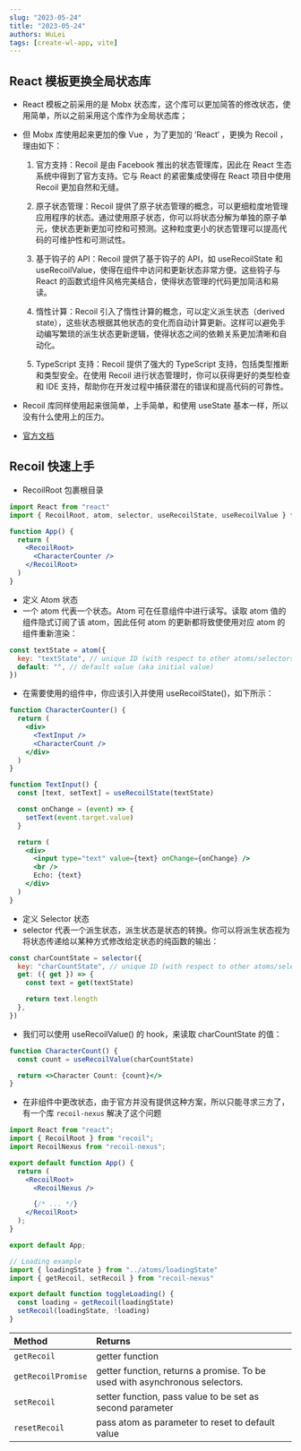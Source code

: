 ```yaml
---
slug: "2023-05-24"
title: "2023-05-24"
authors: WuLei
tags: [create-wl-app, vite]
---
```


## React 模板更换全局状态库

- React 模板之前采用的是 Mobx 状态库，这个库可以更加简答的修改状态，使用简单，所以之前采用这个库作为全局状态库；
- 但 Mobx 库使用起来更加的像 Vue ，为了更加的 ’React‘ ，更换为 Recoil ，理由如下：

  1. 官方支持：Recoil 是由 Facebook 推出的状态管理库，因此在 React 生态系统中得到了官方支持。它与 React 的紧密集成使得在 React 项目中使用 Recoil 更加自然和无缝。

  2. 原子状态管理：Recoil 提供了原子状态管理的概念，可以更细粒度地管理应用程序的状态。通过使用原子状态，你可以将状态分解为单独的原子单元，使状态更新更加可控和可预测。这种粒度更小的状态管理可以提高代码的可维护性和可测试性。

  3. 基于钩子的 API：Recoil 提供了基于钩子的 API，如 useRecoilState 和 useRecoilValue，使得在组件中访问和更新状态非常方便。这些钩子与 React 的函数式组件风格完美结合，使得状态管理的代码更加简洁和易读。

  4. 惰性计算：Recoil 引入了惰性计算的概念，可以定义派生状态（derived state），这些状态根据其他状态的变化而自动计算更新。这样可以避免手动编写繁琐的派生状态更新逻辑，使得状态之间的依赖关系更加清晰和自动化。

  5. TypeScript 支持：Recoil 提供了强大的 TypeScript 支持，包括类型推断和类型安全。在使用 Recoil 进行状态管理时，你可以获得更好的类型检查和 IDE 支持，帮助你在开发过程中捕获潜在的错误和提高代码的可靠性。

- Recoil 库同样使用起来很简单，上手简单，和使用 useState 基本一样，所以没有什么使用上的压力。
- [官方文档](https://recoiljs.org/zh-hans/)

## Recoil 快速上手

- RecoilRoot 包裹根目录

```jsx
import React from "react"
import { RecoilRoot, atom, selector, useRecoilState, useRecoilValue } from "recoil"

function App() {
  return (
    <RecoilRoot>
      <CharacterCounter />
    </RecoilRoot>
  )
}
```

- 定义 Atom 状态
- 一个 atom 代表一个状态。Atom 可在任意组件中进行读写。读取 atom 值的组件隐式订阅了该 atom，因此任何 atom 的更新都将致使使用对应 atom 的组件重新渲染：

```js
const textState = atom({
  key: "textState", // unique ID (with respect to other atoms/selectors)
  default: "", // default value (aka initial value)
})
```

- 在需要使用的组件中，你应该引入并使用 useRecoilState()，如下所示：

```jsx
function CharacterCounter() {
  return (
    <div>
      <TextInput />
      <CharacterCount />
    </div>
  )
}

function TextInput() {
  const [text, setText] = useRecoilState(textState)

  const onChange = (event) => {
    setText(event.target.value)
  }

  return (
    <div>
      <input type="text" value={text} onChange={onChange} />
      <br />
      Echo: {text}
    </div>
  )
}
```

- 定义 Selector 状态
- selector 代表一个派生状态，派生状态是状态的转换。你可以将派生状态视为将状态传递给以某种方式修改给定状态的纯函数的输出：

```jsx
const charCountState = selector({
  key: "charCountState", // unique ID (with respect to other atoms/selectors)
  get: ({ get }) => {
    const text = get(textState)

    return text.length
  },
})
```

- 我们可以使用 useRecoilValue() 的 hook，来读取 charCountState 的值：

```jsx
function CharacterCount() {
  const count = useRecoilValue(charCountState)

  return <>Character Count: {count}</>
}
```

- 在非组件中更改状态，由于官方并没有提供这种方案，所以只能寻求三方了，有一个库 `recoil-nexus` 解决了这个问题

```jsx
import React from "react";
import { RecoilRoot } from "recoil";
import RecoilNexus from "recoil-nexus";

export default function App() {
  return (
    <RecoilRoot>
      <RecoilNexus />

      {/* ... */}
    </RecoilRoot>
  );
}

export default App;
```

```jsx
// Loading example
import { loadingState } from "../atoms/loadingState"
import { getRecoil, setRecoil } from "recoil-nexus"

export default function toggleLoading() {
  const loading = getRecoil(loadingState)
  setRecoil(loadingState, !loading)
}
```

| Method             | Returns                                                                     |
| :----------------- | :-------------------------------------------------------------------------- |
| `getRecoil`        | getter function                                                             |
| `getRecoilPromise` | getter function, returns a promise. To be used with asynchronous selectors. |
| `setRecoil`        | setter function, pass value to be set as second parameter                   |
| `resetRecoil`      | pass atom as parameter to reset to default value                            |
